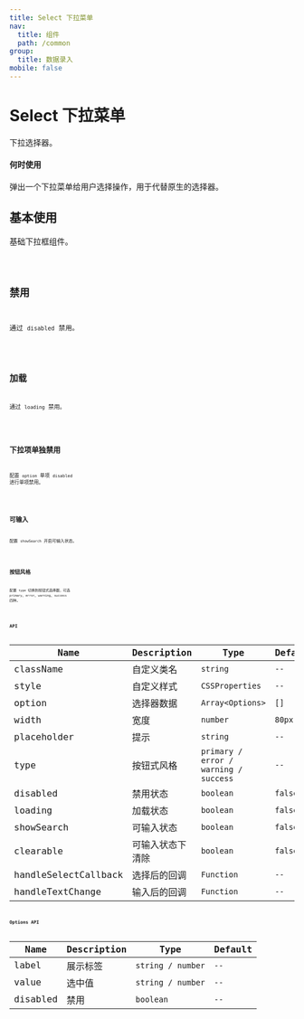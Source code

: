 ```yaml
---
title: Select 下拉菜单
nav:
  title: 组件
  path: /common
group:
  title: 数据录入
mobile: false
---
```


# Select 下拉菜单

下拉选择器。

#### 何时使用

弹出一个下拉菜单给用户选择操作，用于代替原生的选择器。

## 基本使用

基础下拉框组件。

<code src="./demos/index1.tsx" />

## 禁用

通过 `disabled` 禁用。

<code src="./demos/index2.tsx" />

## 加载

通过 `loading` 禁用。

<code src="./demos/index3.tsx" />

## 下拉项单独禁用

配置 `option` 单项 `disabled` 进行单项禁用。

<code src="./demos/index4.tsx" />

## 可输入

配置 `showSearch` 开启可输入状态。

<code src="./demos/index5.tsx" />

## 按钮风格

配置 `type` 切换到按钮式选择器，可选 `primary`、`error`、`warning`、`success` 四种。

<code src="./demos/index6.tsx" />

## API

| Name                 | Description      | Type                                  | Default |
| -------------------- | ---------------- | ------------------------------------- | ------- |
| className            | 自定义类名       | `string`                              | `--`    |
| style                | 自定义样式       | `CSSProperties`                       | `--`    |
| option               | 选择器数据       | `Array<Options>`                      | `[]`    |
| width                | 宽度             | `number`                              | `80px`  |
| placeholder          | 提示             | `string`                              | `--`    |
| type                 | 按钮式风格       | `primary / error / warning / success` | `--`    |
| disabled             | 禁用状态         | `boolean`                             | `false` |
| loading              | 加载状态         | `boolean`                             | `false` |
| showSearch           | 可输入状态       | `boolean`                             | `false` |
| clearable            | 可输入状态下清除 | `boolean`                             | `false` |
| handleSelectCallback | 选择后的回调     | `Function`                            | `--`    |
| handleTextChange     | 输入后的回调     | `Function`                            | `--`    |

## Options API

| Name     | Description | Type              | Default |
| -------- | ----------- | ----------------- | ------- |
| label    | 展示标签    | `string / number` | `--`    |
| value    | 选中值      | `string / number` | `--`    |
| disabled | 禁用        | `boolean`         | `--`    |
